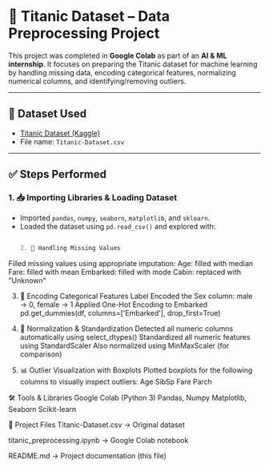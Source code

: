# 🚢 Titanic Dataset – Data Preprocessing Project

This project was completed in **Google Colab** as part of an **AI & ML internship**. It focuses on preparing the Titanic dataset for machine learning by handling missing data, encoding categorical features, normalizing numerical columns, and identifying/removing outliers.

---

## 📂 Dataset Used
- [Titanic Dataset (Kaggle)](https://www.kaggle.com/c/titanic/data)
- File name: `Titanic-Dataset.csv`

---

## ✅ Steps Performed

### 1. 📥 Importing Libraries & Loading Dataset
- Imported `pandas`, `numpy`, `seaborn`, `matplotlib`, and `sklearn`.
- Loaded the dataset using `pd.read_csv()` and explored with:
  ```python

  2. 🧼 Handling Missing Values
Filled missing values using appropriate imputation:
Age: filled with median
Fare: filled with mean
Embarked: filled with mode
Cabin: replaced with "Unknown"

3. 🔢 Encoding Categorical Features
Label Encoded the Sex column: male → 0, female → 1
Applied One-Hot Encoding to Embarked
pd.get_dummies(df, columns=['Embarked'], drop_first=True)

4. 📐 Normalization & Standardization
Detected all numeric columns automatically using select_dtypes()
Standardized all numeric features using StandardScaler
Also normalized using MinMaxScaler (for comparison)

5. 📊 Outlier Visualization with Boxplots
Plotted boxplots for the following columns to visually inspect outliers:
Age
SibSp
Fare
Parch


🛠️ Tools & Libraries
Google Colab (Python 3)
Pandas, Numpy
Matplotlib, Seaborn
Scikit-learn

📁 Project Files
Titanic-Dataset.csv → Original dataset

titanic_preprocessing.ipynb → Google Colab notebook

README.md → Project documentation (this file)


